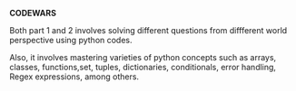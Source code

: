 **CODEWARS**

Both part 1 and 2 involves solving different questions from diffferent world perspective using python codes. 

Also, it involves mastering varieties of python concepts such as arrays, classes, functions,set, tuples, dictionaries, conditionals, error handling, Regex expressions, among others.
